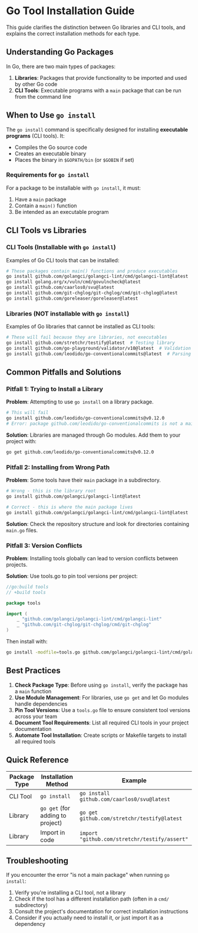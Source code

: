 # Go Tool Installation Guide

This guide clarifies the distinction between Go libraries and CLI tools, and explains the correct installation methods for each type.

## Understanding Go Packages

In Go, there are two main types of packages:

1. **Libraries**: Packages that provide functionality to be imported and used by other Go code
2. **CLI Tools**: Executable programs with a `main` package that can be run from the command line

## When to Use `go install`

The `go install` command is specifically designed for installing **executable programs** (CLI tools). It:

- Compiles the Go source code
- Creates an executable binary
- Places the binary in `$GOPATH/bin` (or `$GOBIN` if set)

### Requirements for `go install`

For a package to be installable with `go install`, it must:

1. Have a `main` package
2. Contain a `main()` function
3. Be intended as an executable program

## CLI Tools vs Libraries

### CLI Tools (Installable with `go install`)

Examples of Go CLI tools that can be installed:

```bash
# These packages contain main() functions and produce executables
go install github.com/golangci/golangci-lint/cmd/golangci-lint@latest
go install golang.org/x/vuln/cmd/govulncheck@latest
go install github.com/caarlos0/svu@latest
go install github.com/git-chglog/git-chglog/cmd/git-chglog@latest
go install github.com/goreleaser/goreleaser@latest
```

### Libraries (NOT installable with `go install`)

Examples of Go libraries that cannot be installed as CLI tools:

```bash
# These will fail because they are libraries, not executables
go install github.com/stretchr/testify@latest  # Testing library
go install github.com/go-playground/validator/v10@latest  # Validation library
go install github.com/leodido/go-conventionalcommits@latest  # Parsing library
```

## Common Pitfalls and Solutions

### Pitfall 1: Trying to Install a Library

**Problem**: Attempting to use `go install` on a library package.

```bash
# This will fail
go install github.com/leodido/go-conventionalcommits@v0.12.0
# Error: package github.com/leodido/go-conventionalcommits is not a main package
```

**Solution**: Libraries are managed through Go modules. Add them to your project with:

```bash
go get github.com/leodido/go-conventionalcommits@v0.12.0
```

### Pitfall 2: Installing from Wrong Path

**Problem**: Some tools have their `main` package in a subdirectory.

```bash
# Wrong - this is the library root
go install github.com/golangci/golangci-lint@latest

# Correct - this is where the main package lives
go install github.com/golangci/golangci-lint/cmd/golangci-lint@latest
```

**Solution**: Check the repository structure and look for directories containing `main.go` files.

### Pitfall 3: Version Conflicts

**Problem**: Installing tools globally can lead to version conflicts between projects.

**Solution**: Use tools.go to pin tool versions per project:

```go
//go:build tools
// +build tools

package tools

import (
    _ "github.com/golangci/golangci-lint/cmd/golangci-lint"
    _ "github.com/git-chglog/git-chglog/cmd/git-chglog"
)
```

Then install with:

```bash
go install -modfile=tools.go github.com/golangci/golangci-lint/cmd/golangci-lint
```

## Best Practices

1. **Check Package Type**: Before using `go install`, verify the package has a `main` function
2. **Use Module Management**: For libraries, use `go get` and let Go modules handle dependencies
3. **Pin Tool Versions**: Use a `tools.go` file to ensure consistent tool versions across your team
4. **Document Tool Requirements**: List all required CLI tools in your project documentation
5. **Automate Tool Installation**: Create scripts or Makefile targets to install all required tools

## Quick Reference

| Package Type | Installation Method | Example |
|-------------|-------------------|---------|
| CLI Tool | `go install` | `go install github.com/caarlos0/svu@latest` |
| Library | `go get` (for adding to project) | `go get github.com/stretchr/testify@latest` |
| Library | Import in code | `import "github.com/stretchr/testify/assert"` |

## Troubleshooting

If you encounter the error "is not a main package" when running `go install`:

1. Verify you're installing a CLI tool, not a library
2. Check if the tool has a different installation path (often in a `cmd/` subdirectory)
3. Consult the project's documentation for correct installation instructions
4. Consider if you actually need to install it, or just import it as a dependency

